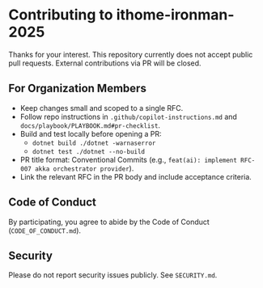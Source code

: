 # Contributing to ithome-ironman-2025

Thanks for your interest. This repository currently does not accept public pull requests. External contributions via PR will be closed.

## For Organization Members

- Keep changes small and scoped to a single RFC.
- Follow repo instructions in `.github/copilot-instructions.md` and `docs/playbook/PLAYBOOK.md#pr-checklist`.
- Build and test locally before opening a PR:
  - `dotnet build ./dotnet -warnaserror`
  - `dotnet test ./dotnet --no-build`
- PR title format: Conventional Commits (e.g., `feat(ai): implement RFC-007 akka orchestrator provider`).
- Link the relevant RFC in the PR body and include acceptance criteria.

## Code of Conduct

By participating, you agree to abide by the Code of Conduct (`CODE_OF_CONDUCT.md`).

## Security

Please do not report security issues publicly. See `SECURITY.md`.
